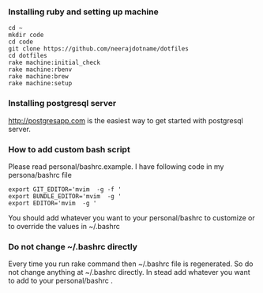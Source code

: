 ### Installing ruby and setting up machine

```
cd ~
mkdir code
cd code
git clone https://github.com/neerajdotname/dotfiles
cd dotfiles
rake machine:initial_check
rake machine:rbenv
rake machine:brew
rake machine:setup
```

### Installing postgresql server

http://postgresapp.com is the easiest way to get started with postgresql
server.

### How to add custom bash script

Please read personal/bashrc.example. I have following code in my
persona/bashrc file

```
export GIT_EDITOR='mvim  -g -f '
export BUNDLE_EDITOR='mvim  -g '
export EDITOR='mvim  -g '
```

You should add whatever you want to your personal/bashrc to customize or
to override the values in ~/.bashrc

### Do not change ~/.bashrc directly

Every time you run rake command then ~/.bashrc file is regenerated. So
do not change anything at ~/.bashrc directly. In stead add whatever you
want to add to your personal/bashrc .
